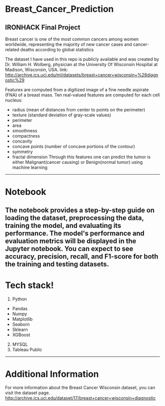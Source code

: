 # Breast_Cancer_Prediction
## IRONHACK Final Project
Breast cancer is one of the most common cancers among women worldwide, representing the majority of new cancer cases and cancer-related deaths according to global statistics

The dataset I have used in this repo is publicly available and was created by Dr. William H. Wolberg, physician at the University Of Wisconsin Hospital at Madison, Wisconsin, USA. link: http://archive.ics.uci.edu/ml/datasets/breast+cancer+wisconsin+%28diagnostic%29

Features are computed from a digitized image of a fine needle aspirate (FNA) of a breast mass.
Ten real-valued features are computed for each cell nucleus:

 - radius (mean of distances from center to points on the perimeter)
 - texture (standard deviation of gray-scale values)
 - perimeter
 - area
 - smoothness 
 - compactness 
 - concavity 
 - concave points (number of concave portions of the contour)
 - symmetry
 - fractal dimension 
Through this features one can predict the tumor is either Malignant(cancer causing) or Benign(normal tumor) using machine learning
--------------------------------------------------------------------------------------------------
# Notebook

The notebook provides a step-by-step guide on loading the dataset, preprocessing the data, training the model, and evaluating its performance.
The model's performance and evaluation metrics will be displayed in the Jupyter notebook. You can expect to see accuracy, precision, recall, and F1-score for both the training and testing datasets.
--------------------------------------------------------------------------------------------------
# Tech stack!
1. Python
- Pandas
- Numpy
- Matplotlib
- Seaborn
- Sklearn 
- XGBoost
2. MYSQL
3. Tableau Public
--------------------------------------------------------------------------------------------------
# Additional Information
For more information about the Breast Cancer Wisconsin dataset, you can visit the dataset page. http://archive.ics.uci.edu/dataset/17/breast+cancer+wisconsin+diagnostic
